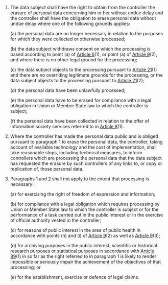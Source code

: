 1. The data subject shall have the right to obtain from the controller the erasure of personal data concerning him or her without undue delay and the controller shall have the obligation to erase personal data without undue delay where one of the following grounds applies:

    (a) the personal data are no longer necessary in relation to the purposes for which they were collected or otherwise processed;

    (b) the data subject withdraws consent on which the processing is based according to point (a) of [Article 6](/gdpr/articles/6-lawfulness-of-processing/)(1), or point (a) of [Article 9](/gdpr/articles/9-processing-special-categories/)(2), and where there is no other legal ground for the processing;

    &#40;c) the data subject objects to the processing pursuant to [Article 21](/gdpr/articles/21-right-to-object/)(1) and there are no overriding legitimate grounds for the processing, or the data subject objects to the processing pursuant to [Article 21](/gdpr/articles/21-right-to-object/)(2);

    (d) the personal data have been unlawfully processed;

    (e) the personal data have to be erased for compliance with a legal obligation in Union or Member State law to which the controller is subject;

    (f) the personal data have been collected in relation to the offer of information society services referred to in [Article 8](/gdpr/articles/8-childs-consent/)(1).

2. Where the controller has made the personal data public and is obliged pursuant to paragraph 1 to erase the personal data, the controller, taking account of available technology and the cost of implementation, shall take reasonable steps, including technical measures, to inform controllers which are processing the personal data that the data subject has requested the erasure by such controllers of any links to, or copy or replication of, those personal data.

3. Paragraphs 1 and 2 shall not apply to the extent that processing is necessary:

    (a) for exercising the right of freedom of expression and information;

    (b) for compliance with a legal obligation which requires processing by Union or Member State law to which the controller is subject or for the performance of a task carried out in the public interest or in the exercise of official authority vested in the controller;

    &#40;c) for reasons of public interest in the area of public health in accordance with points (h) and (i) of [Article 9](/gdpr/articles/9-processing-special-categories/)(2) as well as [Article 9](/gdpr/articles/9-processing-special-categories/)(3);

    (d) for archiving purposes in the public interest, scientific or historical research purposes or statistical purposes in accordance with [Article 89](/gdpr/articles/89-safeguards-public-interest-science-historical/)(1) in so far as the right referred to in paragraph 1 is likely to render impossible or seriously impair the achievement of the objectives of that processing; or

    (e) for the establishment, exercise or defence of legal claims.
